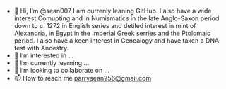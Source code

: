 - 👋 Hi, I’m @sean007 I am currenly leaning GitHub. I also have a wide interest Comupting and in Numismatics in the late Anglo-Saxon period down to c. 1272 in English series and detiled interest in mint of Alexandria, in Egypt in the Imperial Greek serries and the Ptolomaic period. I also have a keen interest in Genealogy and have taken a DNA test with Ancestry. 
- 👀 I’m interested in ...
- 🌱 I’m currently learning ...
- 💞️ I’m looking to collaborate on ...
- 📫 How to reach me parrysean256@gmail.com

<!---
sean007a/sean007a is a ✨ special ✨ repository because its `README.md` (this file) appears on your GitHub pr




